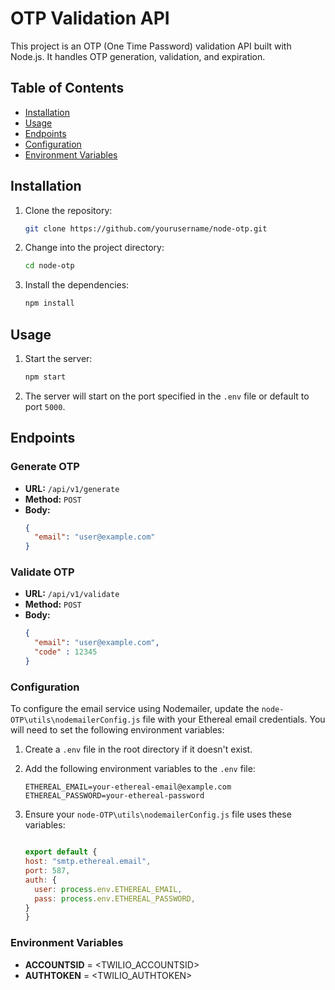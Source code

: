 # OTP Validation API

This project is an OTP (One Time Password) validation API built with Node.js. It handles OTP generation, validation, and expiration.

## Table of Contents

- [Installation](#installation)
- [Usage](#usage)
- [Endpoints](#endpoints)
- [Configuration](#configuration)
- [Environment Variables](#environment-variables)

## Installation

1. Clone the repository:
    ```sh
    git clone https://github.com/yourusername/node-otp.git
    ```
2. Change into the project directory:
    ```sh
    cd node-otp
    ```
3. Install the dependencies:
    ```sh
    npm install
    ```

## Usage

1. Start the server:
    ```sh
    npm start
    ```
2. The server will start on the port specified in the `.env` file or default to port `5000`.

## Endpoints

### Generate OTP

- **URL:** `/api/v1/generate`
- **Method:** `POST`
- **Body:**
  ```json
  {
    "email": "user@example.com"
  }

### Validate OTP

- **URL:** `/api/v1/validate`
- **Method:** `POST`
- **Body:**
  ```json
  {
    "email": "user@example.com",
    "code" : 12345
  }

### Configuration

To configure the email service using Nodemailer, update the `node-OTP\utils\nodemailerConfig.js` file with your Ethereal email credentials. You will need to set the following environment variables:

1. Create a `.env` file in the root directory if it doesn't exist.

2. Add the following environment variables to the `.env` file:
    ```env
    ETHEREAL_EMAIL=your-ethereal-email@example.com
    ETHEREAL_PASSWORD=your-ethereal-password
    ```

3. Ensure your `node-OTP\utils\nodemailerConfig.js` file uses these variables:
    ```javascript

    export default {
    host: "smtp.ethereal.email",
    port: 587,
    auth: {
      user: process.env.ETHEREAL_EMAIL,
      pass: process.env.ETHEREAL_PASSWORD,
    }
    }
    ```


### Environment Variables

- **ACCOUNTSID** = <TWILIO_ACCOUNTSID>
- **AUTHTOKEN** = <TWILIO_AUTHTOKEN>


